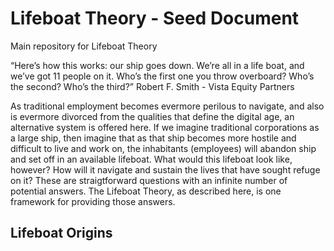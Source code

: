 # Lifeboat Theory - Seed Document
Main repository for Lifeboat Theory

“Here’s how this works: our ship goes down. We’re all in a life boat, and we’ve got 11 people on it. Who’s the first one you throw overboard? Who’s the second? Who’s the third?” Robert F. Smith - Vista Equity Partners

As traditional employment becomes evermore perilous to navigate, and also is evermore divorced from the qualities that define the digital age, an alternative system is offered here. If we imagine traditional corporations as a large ship, then imagine that as that ship becomes more hostile and difficult to live and work on, the inhabitants (employees) will abandon ship and set off in an available lifeboat. What would this lifeboat look like, however? How will it navigate and sustain the lives that have sought refuge on it? These are straigtforward questions with an infinite number of potential answers. The Lifeboat Theory, as described here, is one framework for providing those answers.

## Lifeboat Origins
